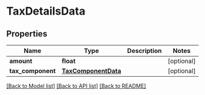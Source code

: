 # TaxDetailsData

## Properties
Name | Type | Description | Notes
------------ | ------------- | ------------- | -------------
**amount** | **float** |  | [optional] 
**tax_component** | [**TaxComponentData**](TaxComponentData.md) |  | [optional] 

[[Back to Model list]](../README.md#documentation-for-models) [[Back to API list]](../README.md#documentation-for-api-endpoints) [[Back to README]](../README.md)

